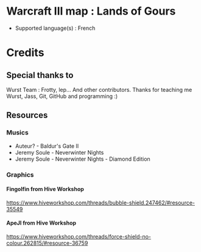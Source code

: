 # Warcraft III map : Lands of Gours

- Supported language(s) : French

# Credits

## Special thanks to
Wurst Team : Frotty, lep... And other contributors.
Thanks for teaching me Wurst, Jass, Git, GitHub and programming :)

## Resources

### Musics
- Auteur? - Baldur's Gate II
- Jeremy Soule - Neverwinter Nights
- Jeremy Soule - Neverwinter Nights - Diamond Edition

### Graphics

#### Fingolfin from Hive Workshop
https://www.hiveworkshop.com/threads/bubble-shield.247462/#resource-35549

#### ApeJI from Hive Workshop
https://www.hiveworkshop.com/threads/force-shield-no-colour.262815/#resource-36759

